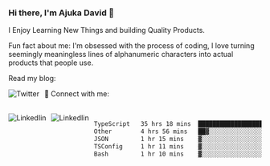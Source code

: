 ### Hi there, I'm Ajuka David 🥷

I Enjoy Learning New Things and building Quality Products.

Fun fact about me: I'm obsessed with the process of coding, I love turning seemingly meaningless lines of alphanumeric characters into actual products that people use.

Read my blog:

<a href="https://tobit.hashnode.dev/"> <img src="https://img.shields.io/badge/Hashnode-2962FF?style=for-the-badge&logo=hashnode&logoColor=white"
     alt="Twitter"
     style="float: left; margin-right: 10px;" /> </a>


📱 Connect with me: 

<br />
<a href="https://www.linkedin.com/in/david-ajuka-630660144/"> <img src="https://img.shields.io/badge/LinkedIn-0077B5?style=for-the-badge&logo=linkedin&logoColor=white"
     alt="LinkedIin"
     style="float: left; margin-right: 10px;" /> </a> <a href="mailto:ajuka.zephiniah@gmail.com"> <img src="https://img.shields.io/badge/Gmail-D14836?style=for-the-badge&logo=gmail&logoColor=white"
     alt="LinkedIin"
     style="float: left; margin-right: 10px;" /> </a>
     

<!--START_SECTION:waka-->

```txt
TypeScript   35 hrs 18 mins  ████████████████████░░░░░   79.76 %
Other        4 hrs 56 mins   ██▓░░░░░░░░░░░░░░░░░░░░░░   11.17 %
JSON         1 hr 15 mins    ▓░░░░░░░░░░░░░░░░░░░░░░░░   02.85 %
TSConfig     1 hr 11 mins    ▓░░░░░░░░░░░░░░░░░░░░░░░░   02.68 %
Bash         1 hr 10 mins    ▓░░░░░░░░░░░░░░░░░░░░░░░░   02.64 %
```

<!--END_SECTION:waka-->
